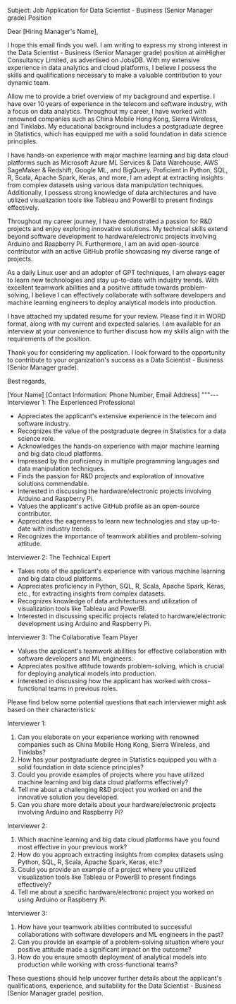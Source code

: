 Subject: Job Application for Data Scientist - Business (Senior Manager grade) Position

Dear [Hiring Manager's Name],

I hope this email finds you well. I am writing to express my strong interest in the Data Scientist - Business (Senior Manager grade) position at aimHigher Consultancy Limited, as advertised on JobsDB. With my extensive experience in data analytics and cloud platforms, I believe I possess the skills and qualifications necessary to make a valuable contribution to your dynamic team.

Allow me to provide a brief overview of my background and expertise. I have over 10 years of experience in the telecom and software industry, with a focus on data analytics. Throughout my career, I have worked with renowned companies such as China Mobile Hong Kong, Sierra Wireless, and Tinklabs. My educational background includes a postgraduate degree in Statistics, which has equipped me with a solid foundation in data science principles.

I have hands-on experience with major machine learning and big data cloud platforms such as Microsoft Azure ML Services & Data Warehouse, AWS SageMaker & Redshift, Google ML, and BigQuery. Proficient in Python, SQL, R, Scala, Apache Spark, Keras, and more, I am adept at extracting insights from complex datasets using various data manipulation techniques. Additionally, I possess strong knowledge of data architectures and have utilized visualization tools like Tableau and PowerBI to present findings effectively.

Throughout my career journey, I have demonstrated a passion for R&D projects and enjoy exploring innovative solutions. My technical skills extend beyond software development to hardware/electronic projects involving Arduino and Raspberry Pi. Furthermore, I am an avid open-source contributor with an active GitHub profile showcasing my diverse range of projects.

As a daily Linux user and an adopter of GPT techniques, I am always eager to learn new technologies and stay up-to-date with industry trends. With excellent teamwork abilities and a positive attitude towards problem-solving, I believe I can effectively collaborate with software developers and machine learning engineers to deploy analytical models into production.

I have attached my updated resume for your review. Please find it in WORD format, along with my current and expected salaries. I am available for an interview at your convenience to further discuss how my skills align with the requirements of the position.

Thank you for considering my application. I look forward to the opportunity to contribute to your organization's success as a Data Scientist - Business (Senior Manager grade).

Best regards,

[Your Name]
[Contact Information: Phone Number, Email Address]
"""---Interviewer 1: The Experienced Professional
- Appreciates the applicant's extensive experience in the telecom and software industry.
- Recognizes the value of the postgraduate degree in Statistics for a data science role.
- Acknowledges the hands-on experience with major machine learning and big data cloud platforms.
- Impressed by the proficiency in multiple programming languages and data manipulation techniques.
- Finds the passion for R&D projects and exploration of innovative solutions commendable.
- Interested in discussing the hardware/electronic projects involving Arduino and Raspberry Pi.
- Values the applicant's active GitHub profile as an open-source contributor.
- Appreciates the eagerness to learn new technologies and stay up-to-date with industry trends.
- Recognizes the importance of teamwork abilities and problem-solving attitude.

Interviewer 2: The Technical Expert
- Takes note of the applicant's experience with various machine learning and big data cloud platforms.
- Appreciates proficiency in Python, SQL, R, Scala, Apache Spark, Keras, etc., for extracting insights from complex datasets.
- Recognizes knowledge of data architectures and utilization of visualization tools like Tableau and PowerBI.
- Interested in discussing specific projects related to hardware/electronic development using Arduino and Raspberry Pi.

Interviewer 3: The Collaborative Team Player
- Values the applicant's teamwork abilities for effective collaboration with software developers and ML engineers.
- Appreciates positive attitude towards problem-solving, which is crucial for deploying analytical models into production.
- Interested in discussing how the applicant has worked with cross-functional teams in previous roles.

Please find below some potential questions that each interviewer might ask based on their characteristics:

Interviewer 1:
1. Can you elaborate on your experience working with renowned companies such as China Mobile Hong Kong, Sierra Wireless, and Tinklabs?
2. How has your postgraduate degree in Statistics equipped you with a solid foundation in data science principles?
3. Could you provide examples of projects where you have utilized machine learning and big data cloud platforms effectively?
4. Tell me about a challenging R&D project you worked on and the innovative solution you developed.
5. Can you share more details about your hardware/electronic projects involving Arduino and Raspberry Pi?

Interviewer 2:
1. Which machine learning and big data cloud platforms have you found most effective in your previous work?
2. How do you approach extracting insights from complex datasets using Python, SQL, R, Scala, Apache Spark, Keras, etc.?
3. Could you provide an example of a project where you utilized visualization tools like Tableau or PowerBI to present findings effectively?
4. Tell me about a specific hardware/electronic project you worked on using Arduino or Raspberry Pi.

Interviewer 3:
1. How have your teamwork abilities contributed to successful collaborations with software developers and ML engineers in the past?
2. Can you provide an example of a problem-solving situation where your positive attitude made a significant impact on the outcome?
3. How do you ensure smooth deployment of analytical models into production while working with cross-functional teams?

These questions should help uncover further details about the applicant's qualifications, experience, and suitability for the Data Scientist - Business (Senior Manager grade) position.